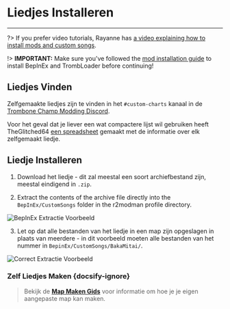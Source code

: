 # Liedjes Installeren
---
?> If you prefer video tutorials, Rayanne has [a video explaining how to install mods and custom songs](https://youtu.be/6msFI8Sz1UQ).

!> **IMPORTANT:** Make sure you've followed the [mod installation guide](installing-r2modman) to install BepInEx and TrombLoader before continuing!

## Liedjes Vinden

Zelfgemaakte liedjes zijn te vinden in het `#custom-charts` kanaal in de [Trombone Champ Modding Discord](https://discord.gg/KVzKRsbetJ).

Voor het geval dat je liever een wat compactere lijst wil gebruiken heeft TheGlitched64 [een spreadsheet](https://docs.google.com/spreadsheets/d/1xpoUnHdSJFqOQEK_637-HCECYtJsgK91oY4dRuDMtik/edit?usp=sharing) gemaakt met de informatie over elk zelfgemaakt liedje.

## Liedje Installeren

1. Download het liedje - dit zal meestal een soort archiefbestand zijn, meestal eindigend in `.zip`.

2. Extract the contents of the archive file directly into the `BepInEx/CustomSongs` folder in the r2modman profile directory.

![BepInEx Extractie Voorbeeld](../docs/files/customsongextract.png)

3. Let op dat alle bestanden van het liedje in een map zijn opgeslagen in plaats van meerdere - in dit voorbeeld moeten alle bestanden van het nummer in `BepinEx/CustomSongs/BakaMitai/`.

![Correct Extractie Voorbeeld](../docs/files/customsongcorrect.png)

### Zelf Liedjes Maken {docsify-ignore}

> Bekijk de [**Map Maken Gids**](creating-charts) voor informatie om hoe je je eigen aangepaste map kan maken.